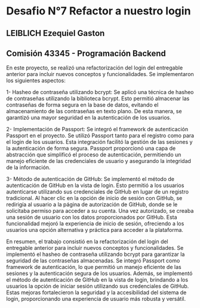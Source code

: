 # Desafio N°7 Refactor a nuestro login

## LEIBLICH Ezequiel Gaston

## Comisión 43345 - Programación Backend

En este proyecto, se realizó una refactorización del login del entregable anterior para incluir nuevos conceptos y funcionalidades. Se implementaron los siguientes aspectos:

1- Hasheo de contraseña utilizando bcrypt: Se aplicó una técnica de hasheo de contraseñas utilizando la biblioteca bcrypt. Esto permitió almacenar las contraseñas de forma segura en la base de datos, evitando el almacenamiento de las contraseñas en texto plano. De esta manera, se garantizó una mayor seguridad en la autenticación de los usuarios.

2- Implementación de Passport: Se integró el framework de autenticación Passport en el proyecto. Se utilizó Passport tanto para el registro como para el login de los usuarios. Esta integración facilitó la gestión de las sesiones y la autenticación de forma segura. Passport proporcionó una capa de abstracción que simplificó el proceso de autenticación, permitiendo un manejo eficiente de las credenciales de usuario y asegurando la integridad de la información.

3- Método de autenticación de GitHub: Se implementó el método de autenticación de GitHub en la vista de login. Esto permitió a los usuarios autenticarse utilizando sus credenciales de GitHub en lugar de un registro tradicional. Al hacer clic en la opción de inicio de sesión con GitHub, se redirigía al usuario a la página de autorización de GitHub, donde se le solicitaba permiso para acceder a su cuenta. Una vez autorizado, se creaba una sesión de usuario con los datos proporcionados por GitHub. Esta funcionalidad mejoró la experiencia de inicio de sesión, ofreciendo a los usuarios una opción alternativa y práctica para acceder a la plataforma.

En resumen, el trabajo consistió en la refactorización del login del entregable anterior para incluir nuevos conceptos y funcionalidades. Se implementó el hasheo de contraseña utilizando bcrypt para garantizar la seguridad de las contraseñas almacenadas. Se integró Passport como framework de autenticación, lo que permitió un manejo eficiente de las sesiones y la autenticación segura de los usuarios. Además, se implementó el método de autenticación de GitHub en la vista de login, brindando a los usuarios la opción de iniciar sesión utilizando sus credenciales de GitHub. Estas mejoras fortalecieron la seguridad y la accesibilidad del sistema de login, proporcionando una experiencia de usuario más robusta y versátil.